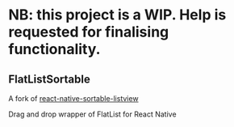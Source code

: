 # NB: this project is a WIP. Help is requested for finalising functionality.

## FlatListSortable

A fork of [react-native-sortable-listview](https://github.com/deanmcpherson/react-native-sortable-listview)

Drag and drop wrapper of FlatList for React Native
